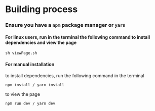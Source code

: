 # Building process

### Ensure you have a `npm` package manager or `yarn`


#### For linux users, run in the terminal the following command to install dependencies and view the page

```
sh viewPage.sh
```

#### For manual installation
to install dependencies, run the following command in the terminal

```
npm install / yarn install
```

to view the page 

```
npm run dev / yarn dev
```

